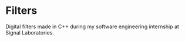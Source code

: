 # Filters
Digital filters made in C++ during my software engineering internship at Signal Laboratories.
